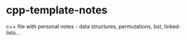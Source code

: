 # cpp-template-notes
c++ file with personal notes - data structures, permutations, bst, linked-lists... 
